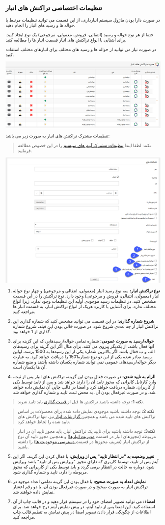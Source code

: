 ﻿## تنظیمات اختصاصی تراکنش های انبار

در صورت دارا بودن ماژول سیستم انبارداری، از این قسمت می توانید تنظیمات مرتبط با حواله ها و رسید های انبار را انجام دهید.

حتما از هر نوع حواله و رسید (انتقالی، فروش، معمولی، مرجوعی) یک نوع ایجاد کنید. برای آشنایی با انواع تراکنش های انبار قسمت[ انبار ها](https://github.com/1stco/PayamGostarDocs/blob/master/help%202.5.4/Buy-warehouse-sales/Store/Store.md)  را مطالعه کنید.

در صورت نیاز می توانید از حواله ها و رسید های مختلف برای انبارهای مختلف استفاده کنید.

![](Warehousedraftmanagement1.jpg)

تنظیمات مشترک تراکنش های انبار به صورت زیر می باشد:

> نکته: لطفا ابتدا [ تنظیمات مشترک آیتم های سیستم](https://github.com/1stco/PayamGostarDocs/blob/master/help%202.5.4/Settings/Personalization-crm/Overview/General-information/Shared-information-of-system%20items/Shared-information-of-system%20items.md)  را در این خصوص مطالعه فرمایید.


![](Warehousedraftmanagement2.png)

1. **نوع تراکنش انبار:** سه نوع رسید انبار (معمولی، انتقالی و مرجوعی) و چهار نوع حواله انبار (معمولی، انتقالی، فروش و مرجوعی) وجود دارد. نوع تراکنش را در این قسمت مشخص کنید. در تنظیمات رسید موجودی اولیه این تنظیمات وجود ندارد، زیرا انواع مختلف ندارد. برای آشنایی با کاربرد هریک از انواع تراکنش انبار، به قسمت انبار ها مراجعه کنید.

2. **شروع شماره گذاری:** در این قسمت می توانید مشخص کنید که شماره گذاری این تراکنش انبار از چه عددی شروع شود، در صورت خالی بودن این فیلد، شروع شماره گذاری از 1 خواهد بود.

3. **حواله/رسید به صورت عمومی:** شماره تمامی حواله/رسیدهایی که این گزینه برای آنها فعال باشد، از یکدیگر پیروی می کنند. برای مثال اگر این گزینه برای رسیدهای الف و ب فعال باشد. اگر بالاترین شماره یکی از این رسیدها به 1500 برسد، اولین رسید صادر شده یکی از این دو نوع شماره1501 را دریافت خواهد کرد. به عبارت دیگر حواله/رسیدهای عمومی نمی توانند شماره یکسان داشته باشند و منبع شماره آن ها یکسان است.

4. **الزام به تایید شدن:** در صورت فعال بودن این گزینه، تراکنش های انبار پس از ثبت، وارد کارتابل کابرانی که مجوز تایید آن را دارند خواهد شد و پس از تایید توسط یکی از کاربران، شماره دریافت خواهد کرد و امضا در قالب چاپی آن نمایش داده خواهد شد. و در صورت غیرفعال بودن آن، به محض ثبت، تایید و شماره گذاری خواهد شد.

> **نکته 1:** توجه داشته باشید تراکنش ها قبل از[ قیمت گذاری](https://github.com/1stco/PayamGostarDocs/blob/master/help%202.5.4/Buy-warehouse-sales/Store/gheymatgozari-etesal/gheymatgozari.md) باید تایید شوند.


> **نکته 2:** توجه داشته باشید موجودی نمایش داده شده برای محصولات بر اساس تراکنش های تایید شده می باشد و همچنین[ گزارشات انبار ](http://septadocs.1st.co.com/payamgostar/documents/%DA%AF%D8%B2%D8%A7%D8%B1%D8%B4%D8%A7%D8%AA-%D8%B3%DB%8C%D8%B3%D8%AA%D9%85%DB%8C?selectedId=601902a2-8722-4adc-4aa7-08d8cb33f31a&menuItemType=2)نیز، تنها تراکنش های تایید شده را لحاظ خواهد کرد. 

> **نکته3:** توجه داشته باشید برای تایید یک تراکنش انبار، باید مجوز تایید آن در انبار مربوطه (مجوزهای انبار در قسمت [مدیریت انبارها](https://github.com/1stco/PayamGostarDocs/blob/master/help%202.5.4/Management-and-reports/Warehouse-reports/Warehouse-reports.md)) و همچنین مجوز تایید آن نوع از تراکنش انبار (تعریف مجوزها در قسمت[ دسترسی موجودیت ها](https://github.com/1stco/PayamGostarDocs/blob/master/help%202.5.4/Settings/Manage-groups-and-users/permissions/Availability-of-entities/Availability-of-entities.md)) را داشته باشید.

5. **تغییر وضعیت به "در انتظار تایید" پس از ویرایش:** با فعال کردن این گزینه، اگر این آیتم پس از تایید، توسط کاربری که دارای مجوز "ویرایش پس از تایید" باشد ویرایش شود، دوباره به حالت در انتظار برمی گردد و باید توسط یکی از کاربرانی که مجوز مربوطه را دارد، تایید و شماره گذاری شود. 

6. **نمایش اعداد به صورت صحیح:** با فعال بودن این گزینه تمامی اعداد موجود در تراکنش انبار به صورت صحیح و در صورت غیرفعال بودن آن، با دو رقم اعشار نمایش داده خواهند شد.

7. **امضاء:** می توانید تصویر امضای خود را در سیستم قرار دهید و در قالب چاپ از آن استفاده کنید. این امضا پس از تایید آیتم، در پیش نمایش آیتم درج خواهد شد. برای اطلاعات از چگونگی قرار دادن تصویر امضا در پیش نمایش به [تنظیم قالب چاپ ](https://github.com/1stco/PayamGostarDocs/blob/master/help%202.5.4/Settings/Personalization-crm/Overview/General-information/Set%20the-print-template/Set%20the-print-template.md)مراجعه کنید.


